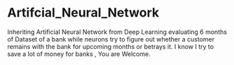 # Artifcial_Neural_Network
Inheriting Artificial Neural Network from Deep Learning evaluating 6 months of Dataset of a bank while neurons try to figure out whether a customer remains with the bank for upcoming months or betrays it. I know I try to save a lot of money for banks , You are Welcome.
